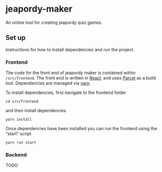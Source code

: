 # jeapordy-maker
An online tool for creating jeapordy quiz games.

## Set up
Instructions for how to install dependencies and run the project.

### Frontend
The code for the front end of jeapordy maker is contained within `/src/frontend`. The front end is written in [React](https://react.dev/), and uses [Parcel](https://parceljs.org/docs/) as a build tool. Dependencies are managed via [yarn](https://classic.yarnpkg.com/lang/en/docs/install/#mac-stable).

To install dependencies, first navigate to the frontend folder
```
cd src/frontend
```
and then install dependencies
```
yarn install
```
Once dependencies have been installed you can run the frontend using the "start" script
```
yarn run start
```

### Backend
TODO